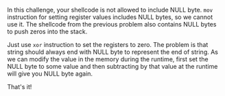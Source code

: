 In this challenge, your shellcode is not allowed to include NULL byte.
`mov` instruction for setting register values includes NULL bytes, so we cannot use it.
The shellcode from the previous problem also contains NULL bytes to push zeros into the stack.

Just use `xor` instruction to set the registers to zero.
The problem is that string should always end with NULL byte to represent the end of string.
As we can modify the value in the memory during the runtime, first set the NULL byte to some value and then subtracting by that value at the runtime will give you NULL byte again.

That's it!
